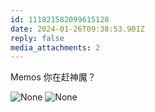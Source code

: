 ```yaml
---
id: 111821582099615128
date: 2024-01-26T09:38:53.901Z
reply: false
media_attachments: 2
---
```


Memos 你在赶神魔？

![None](https://files.e5n.cc/media_attachments/files/111/821/581/726/123/295/original/8bd2483db0d06a18.png)
![None](https://files.e5n.cc/media_attachments/files/111/821/670/513/503/018/original/bcece5c88e61875b.png)
